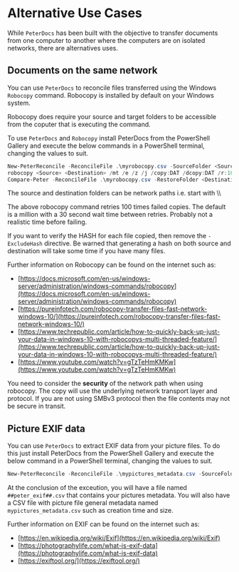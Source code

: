 # Alternative Use Cases

While ``PeterDocs`` has been built with the objective to transfer documents from
one computer to another where the computers are on isolated networks, there are
alternatives uses.

## Documents on the same network

You can use ``PeterDocs`` to reconcile files transferred using the Windows
``Robocopy`` command.  Robocopy is installed by default on your Windows
system.

Robocopy does require your source and target folders to be accessible from
the coputer that is executing the command.

To use ``PeterDocs`` and ``Robocopy`` install PeterDocs from the PowerShell Gallery
and execute the below commands in a PowerShell terminal, changing the values to suit.

```powershell
New-PeterReconcile -ReconcileFile .\myrobocopy.csv -SourceFolder <Source> -ExcludeHash 
robocopy <Source> <Destination> /mt /e /z /j /copy:DAT /dcopy:DAT /r:100 /eta /log+:robocopy_run.log /tee
Compare-Peter -ReconcileFile .\myrobocopy.csv -RestoreFolder <Destination> -ExcludeHash
```

The source and destination folders can be network paths i.e. start with \\\\

The above robocopy command retries 100 times failed copies.  The default is a million with a 30 second
wait time between retries.  Probably not a realistic time before failing.

If you want to verify the HASH for each file copied, then remove the ``-ExcludeHash`` directive.  Be
warned that generating a hash on both source and destination will take some time if you
have many files.

Further information on Robocopy can be found on the internet such as:

* [https://docs.microsoft.com/en-us/windows-server/administration/windows-commands/robocopy](https://docs.microsoft.com/en-us/windows-server/administration/windows-commands/robocopy)
* [https://pureinfotech.com/robocopy-transfer-files-fast-network-windows-10/](https://pureinfotech.com/robocopy-transfer-files-fast-network-windows-10/)
* [https://www.techrepublic.com/article/how-to-quickly-back-up-just-your-data-in-windows-10-with-robocopys-multi-threaded-feature/](https://www.techrepublic.com/article/how-to-quickly-back-up-just-your-data-in-windows-10-with-robocopys-multi-threaded-feature/)
* [https://www.youtube.com/watch?v=gTzTeHmKMKw](https://www.youtube.com/watch?v=gTzTeHmKMKw)

You need to consider the **security** of the network path when using robocopy.  The copy will use the underlying
network transport layer and protocol.  If you are not using SMBv3 protocol then the file contents may not
be secure in transit.

## Picture EXIF data

You can use ``PeterDocs`` to extract EXIF data from your picture files.  To do
this just install PeterDocs from the PowerShell Gallery and execute the
below command in a PowerShell terminal, changing the values to suit.

```powershell
New-PeterReconcile -ReconcileFile .\mypictures_metadata.csv -SourceFolder <Source> -ExcludeHash -IncludeExif
```

At the conclusion of the exceution, you will have a file named ``##peter_exif##.csv`` that
contains your pictures metadata.  You will also have a CSV file with picture file
general metadata named ``mypictures_metadata.csv`` such as creation time and size.

Further information on EXIF can be found on the internet such as:

* [https://en.wikipedia.org/wiki/Exif](https://en.wikipedia.org/wiki/Exif)
* [https://photographylife.com/what-is-exif-data](https://photographylife.com/what-is-exif-data)
* [https://exiftool.org/](https://exiftool.org/)
